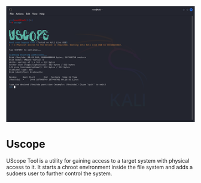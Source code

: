 <img src="image.png"/>
<h1>Uscope</h1>
UScope Tool is a utility for gaining access to a target system with physical access to it. It starts a chroot environment inside the file system and adds a sudoers user to further control the system.
